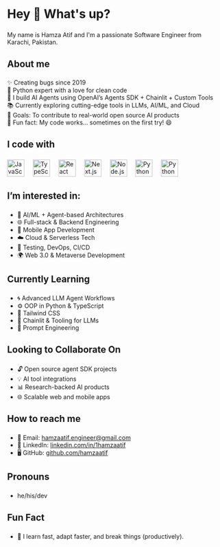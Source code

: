 <h1 align="left">Hey 👋 What's up?</h1>

###

<p align="left">My name is Hamza Atif and I'm a passionate Software Engineer from Karachi, Pakistan.</p>

###

<h2 align="left">About me</h2>

###

<p align="left">
✨ Creating bugs since 2019<br>
🐍 Python expert with a love for clean code<br>
🧠 I build AI Agents using OpenAI’s Agents SDK + Chainlit + Custom Tools<br>
📚 Currently exploring cutting-edge tools in LLMs, AI/ML, and Cloud<br>
🎯 Goals: To contribute to real-world open source AI products<br>
🎲 Fun fact: My code works… sometimes on the first try! 😄
</p>

###

<h2 align="left">I code with</h2>

###

<div align="left">
  <img src="https://cdn.jsdelivr.net/gh/devicons/devicon/icons/javascript/javascript-original.svg" height="40" alt="JavaScript logo" />
  <img width="12"/>
  <img src="https://cdn.jsdelivr.net/gh/devicons/devicon/icons/typescript/typescript-original.svg" height="40" alt="TypeScript logo" />
  <img width="12"/>
  <img src="https://cdn.jsdelivr.net/gh/devicons/devicon/icons/react/react-original.svg" height="40" alt="React logo" />
  <img width="12"/>
  <img src="https://cdn.jsdelivr.net/gh/devicons/devicon/icons/nextjs/nextjs-original.svg" height="40" alt="Next.js logo" />
  <img width="12"/>
  <img src="https://cdn.jsdelivr.net/gh/devicons/devicon/icons/nodejs/nodejs-original.svg" height="40" alt="Node.js logo" />
  <img width="12"/>
  <img src="https://cdn.jsdelivr.net/gh/devicons/devicon/icons/python/python-original.svg" height="40" alt="Python logo" />
  <img width="12"/>
  <img src="https://cdn.jsdelivr.net/gh/devicons/devicon/icons/html/html-original.svg" height="40" alt="Python logo" />
  <img width="12"/>
</div>

###

<h2 align="left">I’m interested in:</h2>

###

- 🤖 AI/ML + Agent-based Architectures  
- 🌐 Full-stack & Backend Engineering  
- 📱 Mobile App Development  
- ☁️ Cloud & Serverless Tech  
- 🧪 Testing, DevOps, CI/CD  
- 🌍 Web 3.0 & Metaverse Development  

###

<h2 align="left">Currently Learning</h2>

###

- 🌀 Advanced LLM Agent Workflows  
- ⚙️ OOP in Python & TypeScript  
- 🎨 Tailwind CSS  
- 🧵 Chainlit & Tooling for LLMs  
- 🧠 Prompt Engineering  

###

<h2 align="left">Looking to Collaborate On</h2>

###

- 🔓 Open source agent SDK projects  
- 💡 AI tool integrations  
- 📊 Research-backed AI products  
- 🌐 Scalable web and mobile apps  

###

<h2 align="left">How to reach me</h2>

###

- 📧 Email: hamzaatif.engineer@gmail.com  
- 💼 LinkedIn: [linkedin.com/in/1hamzaatif](https://www.linkedin.com/in/1hamzaatif)  
- 🖥️ GitHub: [github.com/hamzaatif](https://github.com/hamzaatif)  

###

<h2 align="left">Pronouns</h2>

###

- he/his/dev

###

<h2 align="left">Fun Fact</h2>

###

- 🚀 I learn fast, adapt faster, and break things (productively).

